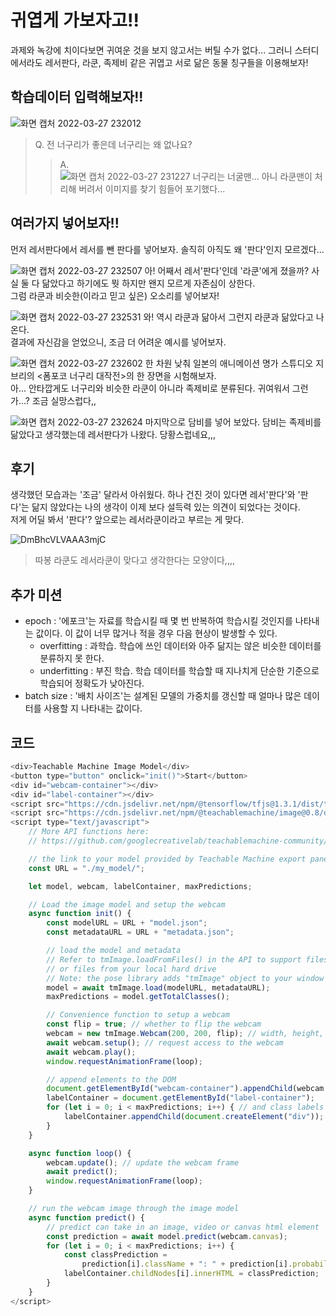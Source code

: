 # 귀엽게 가보자고!!
과제와 녹강에 치이다보면 귀여운 것을 보지 않고서는 버틸 수가 없다... 그러니 스터디에서라도 레서판다, 라쿤, 족제비 같은 귀엽고 서로 닮은 동물 칭구들을 이용해보자!

## 학습데이터 입력해보자!!
![화면 캡처 2022-03-27 232012](https://user-images.githubusercontent.com/77739745/160286386-a1907aa3-4dd3-442c-9b17-c8026b2339d9.png)


> Q. 전 너구리가 좋은데 너구리는 왜 없나요?
> > A. \
> > ![화면 캡처 2022-03-27 231227](https://user-images.githubusercontent.com/77739745/160286462-9df50247-d2b5-4ff9-bdd5-55b22d951af4.png)
> > 너구리는 너굴맨... 아니 라쿤맨이 처리해 버려서 이미지를 찾기 힘들어 포기했다...

## 여러가지 넣어보자!!
먼저 레서판다에서 레서를 뺀 판다를 넣어보자. 솔직히 아직도 왜 '판다'인지 모르겠다...


![화면 캡처 2022-03-27 232507](https://user-images.githubusercontent.com/77739745/160286598-6ea70729-e3e2-4dec-9cfc-3d8f26363297.png)
아! 어째서 레서'판다'인데 '라쿤'에게 졌을까? 사실 둘 다 닮았다고 하기에도 뭣 하지만 왠지 모르게 자존심이 상한다.\
그럼 라쿤과 비슷한(이라고 믿고 싶은) 오소리를 넣어보자!


![화면 캡처 2022-03-27 232531](https://user-images.githubusercontent.com/77739745/160286707-7a25c3c0-9cb0-4c1f-8646-eb4aaef2db7c.png)
와! 역시 라쿤과 닮아서 그런지 라쿤과 닮았다고 나온다. \
결과에 자신감을 얻었으니, 조금 더 어려운 예시를 넣어보자.


![화면 캡처 2022-03-27 232602](https://user-images.githubusercontent.com/77739745/160286772-4fba00a5-bd93-4441-bd7b-c96ef431943f.png)
한 차원 낮춰 일본의 애니메이션 명가 스튜디오 지브리의 <폼포코 너구리 대작전>의 한 장면을 시험해보자.\
아... 안타깝게도 너구리와 비슷한 라쿤이 아니라 족제비로 분류된다. 귀여워서 그런가...? 조금 실망스럽다,,


![화면 캡처 2022-03-27 232624](https://user-images.githubusercontent.com/77739745/160286821-5bddef71-db43-4978-b511-ca3cce0500c8.png)
마지막으로 담비를 넣어 보았다. 담비는 족제비를 닮았다고 생각했는데 레서판다가 나왔다. 당황스럽네요,,,

## 후기
생각했던 모습과는 '조금' 달라서 아쉬웠다. 하나 건진 것이 있다면 레서'판다'와 '판다'는 닮지 않았다는 나의 생각이 이제 보다 설득력 있는 의견이 되었다는 것이다.\
저게 어딜 봐서 '판다'? 앞으로는 레서라쿤이라고 부르는 게 맞다.

![DmBhcVLVAAA3mjC](https://user-images.githubusercontent.com/77739745/160287060-fd6a3ffc-9f6f-4a55-97a2-70f0f06f3ab0.jpg)
> 따봉 라쿤도 레서라쿤이 맞다고 생각한다는 모양이다,,,,


## 추가 미션
- epoch : '에포크'는 자료를 학습시킬 때 몇 번 반복하여 학습시킬 것인지를 나타내는 값이다. 이 값이 너무 많거나 적을 경우 다음 현상이 발생할 수 있다. 
  - overfitting : 과학습. 학습에 쓰인 데이터와 아주 닮지는 않은 비슷한 데이터를 분류하지 못 한다.
  - underfitting : 부진 학습. 학습 데이터를 학습할 때 지나치게 단순한 기준으로 학습되어 정확도가 낮아진다.
- batch size : '배치 사이즈'는 설계된 모델의 가중치를 갱신할 때 얼마나 많은 데이터를 사용할 지 나타내는 값이다.

## 코드
~~~javascript
<div>Teachable Machine Image Model</div>
<button type="button" onclick="init()">Start</button>
<div id="webcam-container"></div>
<div id="label-container"></div>
<script src="https://cdn.jsdelivr.net/npm/@tensorflow/tfjs@1.3.1/dist/tf.min.js"></script>
<script src="https://cdn.jsdelivr.net/npm/@teachablemachine/image@0.8/dist/teachablemachine-image.min.js"></script>
<script type="text/javascript">
    // More API functions here:
    // https://github.com/googlecreativelab/teachablemachine-community/tree/master/libraries/image

    // the link to your model provided by Teachable Machine export panel
    const URL = "./my_model/";

    let model, webcam, labelContainer, maxPredictions;

    // Load the image model and setup the webcam
    async function init() {
        const modelURL = URL + "model.json";
        const metadataURL = URL + "metadata.json";

        // load the model and metadata
        // Refer to tmImage.loadFromFiles() in the API to support files from a file picker
        // or files from your local hard drive
        // Note: the pose library adds "tmImage" object to your window (window.tmImage)
        model = await tmImage.load(modelURL, metadataURL);
        maxPredictions = model.getTotalClasses();

        // Convenience function to setup a webcam
        const flip = true; // whether to flip the webcam
        webcam = new tmImage.Webcam(200, 200, flip); // width, height, flip
        await webcam.setup(); // request access to the webcam
        await webcam.play();
        window.requestAnimationFrame(loop);

        // append elements to the DOM
        document.getElementById("webcam-container").appendChild(webcam.canvas);
        labelContainer = document.getElementById("label-container");
        for (let i = 0; i < maxPredictions; i++) { // and class labels
            labelContainer.appendChild(document.createElement("div"));
        }
    }

    async function loop() {
        webcam.update(); // update the webcam frame
        await predict();
        window.requestAnimationFrame(loop);
    }

    // run the webcam image through the image model
    async function predict() {
        // predict can take in an image, video or canvas html element
        const prediction = await model.predict(webcam.canvas);
        for (let i = 0; i < maxPredictions; i++) {
            const classPrediction =
                prediction[i].className + ": " + prediction[i].probability.toFixed(2);
            labelContainer.childNodes[i].innerHTML = classPrediction;
        }
    }
</script>
~~~
